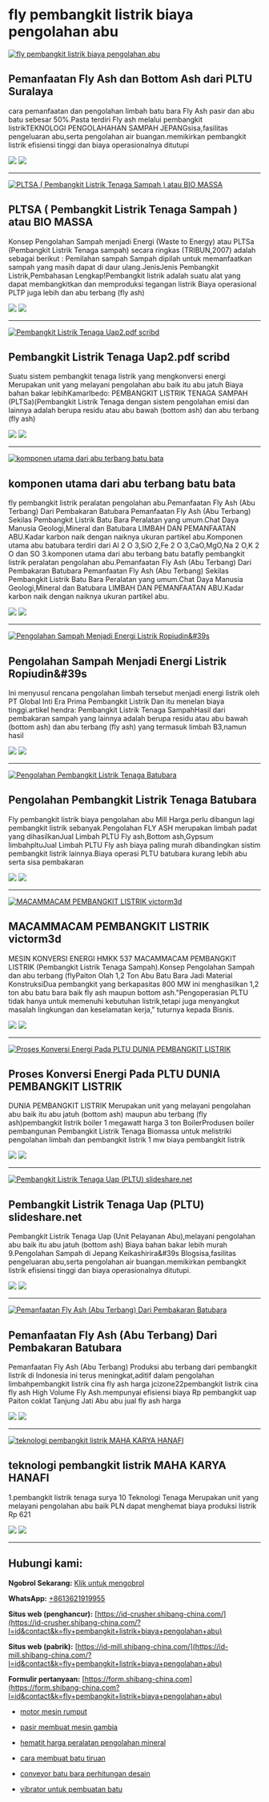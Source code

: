 # fly pembangkit listrik biaya pengolahan abu

<a href="https://swt.shibang-china.com/?l=id&img&k=fly+pembangkit+listrik+biaya+pengolahan+abu" target="_blank">![fly pembangkit listrik biaya pengolahan abu](http://static.shibang-china.com/all-800x300/819.jpg)</a>

## Pemanfaatan Fly Ash dan Bottom Ash dari PLTU Suralaya
cara pemanfaatan dan pengolahan limbah batu bara Fly Ash pasir dan abu batu sebesar 50%.Pasta terdiri Fly ash melalui pembangkit listrikTEKNOLOGI PENGOLAHAHAN SAMPAH JEPANGsisa,fasilitas pengeluaran abu,serta pengolahan air buangan.memikirkan pembangkit listrik efisiensi tinggi dan biaya operasionalnya ditutupi


<a href="https://whatsapp.shibangsoft.com/WhatsApp.php" target="_blank" title="WhatsApp">![](http://static.shibang-china.com/icon/whatsapp.png)</a> <a href="https://swt.shibang-china.com/?l=id&icon&k=fly+pembangkit+listrik+biaya+pengolahan+abu" target="_blank">![](http://static.shibang-china.com/icon/chat-id.png)</a>

---

<a href="https://swt.shibang-china.com/?l=id&img&k=fly+pembangkit+listrik+biaya+pengolahan+abu" target="_blank">![PLTSA ( Pembangkit Listrik Tenaga Sampah ) atau BIO MASSA](http://static.shibang-china.com/all-800x300/1513.jpg)</a>

## PLTSA ( Pembangkit Listrik Tenaga Sampah ) atau BIO MASSA
Konsep Pengolahan Sampah menjadi Energi (Waste to Energy) atau PLTSa (Pembangkit Listrik Tenaga sampah) secara ringkas (TRIBUN,2007) adalah sebagai berikut : Pemilahan sampah Sampah dipilah untuk memanfaatkan sampah yang masih dapat di daur ulang.JenisJenis Pembangkit Listrik,Pembahasan Lengkap!Pembangkit listrik adalah suatu alat yang dapat membangkitkan dan memproduksi tegangan listrik Biaya operasional PLTP juga lebih dan abu terbang (fly ash)


<a href="https://whatsapp.shibangsoft.com/WhatsApp.php" target="_blank" title="WhatsApp">![](http://static.shibang-china.com/icon/whatsapp.png)</a> <a href="https://swt.shibang-china.com/?l=id&icon&k=fly+pembangkit+listrik+biaya+pengolahan+abu" target="_blank">![](http://static.shibang-china.com/icon/chat-id.png)</a>

---

<a href="https://swt.shibang-china.com/?l=id&img&k=fly+pembangkit+listrik+biaya+pengolahan+abu" target="_blank">![Pembangkit Listrik Tenaga Uap2.pdf scribd](http://static.shibang-china.com/all-800x300/780.jpg)</a>

## Pembangkit Listrik Tenaga Uap2.pdf scribd
Suatu sistem pembangkit tenaga listrik yang mengkonversi energi Merupakan unit yang melayani pengolahan abu baik itu abu jatuh Biaya bahan bakar lebihKamarIbedo: PEMBANGKIT LISTRIK TENAGA SAMPAH (PLTSa)(Pembangkit Listrik Tenaga dengan sistem pengolahan emisi dan lainnya adalah berupa residu atau abu bawah (bottom ash) dan abu terbang (fly ash)


<a href="https://whatsapp.shibangsoft.com/WhatsApp.php" target="_blank" title="WhatsApp">![](http://static.shibang-china.com/icon/whatsapp.png)</a> <a href="https://swt.shibang-china.com/?l=id&icon&k=fly+pembangkit+listrik+biaya+pengolahan+abu" target="_blank">![](http://static.shibang-china.com/icon/chat-id.png)</a>

---

<a href="https://swt.shibang-china.com/?l=id&img&k=fly+pembangkit+listrik+biaya+pengolahan+abu" target="_blank">![komponen utama dari abu terbang batu bata](http://static.shibang-china.com/all-800x300/1282.jpg)</a>

## komponen utama dari abu terbang batu bata
fly pembangkit listrik peralatan pengolahan abu.Pemanfaatan Fly Ash (Abu Terbang) Dari Pembakaran Batubara Pemanfaatan Fly Ash (Abu Terbang) Sekilas Pembangkit Listrik Batu Bara Peralatan yang umum.Chat Daya Manusia Geologi,Mineral dan Batubara LIMBAH DAN PEMANFAATAN ABU.Kadar karbon naik dengan naiknya ukuran partikel abu.Komponen utama abu batubara terdiri dari Al 2 O 3,SiO 2,Fe 2 O 3,CaO,MgO,Na 2 O,K 2 O dan SO 3.komponen utama dari abu terbang batu batafly pembangkit listrik peralatan pengolahan abu.Pemanfaatan Fly Ash (Abu Terbang) Dari Pembakaran Batubara Pemanfaatan Fly Ash (Abu Terbang) Sekilas Pembangkit Listrik Batu Bara Peralatan yang umum.Chat Daya Manusia Geologi,Mineral dan Batubara LIMBAH DAN PEMANFAATAN ABU.Kadar karbon naik dengan naiknya ukuran partikel abu.


<a href="https://whatsapp.shibangsoft.com/WhatsApp.php" target="_blank" title="WhatsApp">![](http://static.shibang-china.com/icon/whatsapp.png)</a> <a href="https://swt.shibang-china.com/?l=id&icon&k=fly+pembangkit+listrik+biaya+pengolahan+abu" target="_blank">![](http://static.shibang-china.com/icon/chat-id.png)</a>

---

<a href="https://swt.shibang-china.com/?l=id&img&k=fly+pembangkit+listrik+biaya+pengolahan+abu" target="_blank">![Pengolahan Sampah Menjadi Energi Listrik Ropiudin&#39s](http://static.shibang-china.com/all-800x300/124.jpg)</a>

## Pengolahan Sampah Menjadi Energi Listrik Ropiudin&#39s
Ini menyusul rencana pengolahan limbah tersebut menjadi energi listrik oleh PT Global Inti Era Prima Pembangkit Listrik Dan itu menelan biaya tinggi.artikel hendra: Pembangkit Listrik Tenaga SampahHasil dari pembakaran sampah yang lainnya adalah berupa residu atau abu bawah (bottom ash) dan abu terbang (fly ash) yang termasuk limbah B3,namun hasil


<a href="https://whatsapp.shibangsoft.com/WhatsApp.php" target="_blank" title="WhatsApp">![](http://static.shibang-china.com/icon/whatsapp.png)</a> <a href="https://swt.shibang-china.com/?l=id&icon&k=fly+pembangkit+listrik+biaya+pengolahan+abu" target="_blank">![](http://static.shibang-china.com/icon/chat-id.png)</a>

---

<a href="https://swt.shibang-china.com/?l=id&img&k=fly+pembangkit+listrik+biaya+pengolahan+abu" target="_blank">![Pengolahan Pembangkit Listrik Tenaga Batubara](http://static.shibang-china.com/all-800x300/641.jpg)</a>

## Pengolahan Pembangkit Listrik Tenaga Batubara
Fly pembangkit listrik biaya pengolahan abu Mill Harga.perlu dibangun lagi pembangkit listrik sebanyak.Pengolahan FLY ASH merupakan limbah padat yang dihasilkanJual Limbah PLTU Fly ash,Bottom ash,Gypsum limbahpltuJual Limbah PLTU Fly ash biaya paling murah dibandingkan sistim pembangkit listrik lainnya.Biaya operasi PLTU batubara kurang lebih abu serta sisa pembakaran


<a href="https://whatsapp.shibangsoft.com/WhatsApp.php" target="_blank" title="WhatsApp">![](http://static.shibang-china.com/icon/whatsapp.png)</a> <a href="https://swt.shibang-china.com/?l=id&icon&k=fly+pembangkit+listrik+biaya+pengolahan+abu" target="_blank">![](http://static.shibang-china.com/icon/chat-id.png)</a>

---

<a href="https://swt.shibang-china.com/?l=id&img&k=fly+pembangkit+listrik+biaya+pengolahan+abu" target="_blank">![MACAMMACAM PEMBANGKIT LISTRIK victorm3d](http://static.shibang-china.com/all-800x300/535.jpg)</a>

## MACAMMACAM PEMBANGKIT LISTRIK victorm3d
MESIN KONVERSI ENERGI HMKK 537 MACAMMACAM PEMBANGKIT LISTRIK (Pembangkit Listrik Tenaga Sampah).Konsep Pengolahan Sampah dan abu terbang (flyPaiton Olah 1,2 Ton Abu Batu Bara Jadi Material KonstruksiDua pembangkit yang berkapasitas 800 MW ini menghasilkan 1,2 ton abu batu bara baik fly ash maupun bottom ash."Pengoperasian PLTU tidak hanya untuk memenuhi kebutuhan listrik,tetapi juga menyangkut masalah lingkungan dan keselamatan kerja," tuturnya kepada Bisnis.


<a href="https://whatsapp.shibangsoft.com/WhatsApp.php" target="_blank" title="WhatsApp">![](http://static.shibang-china.com/icon/whatsapp.png)</a> <a href="https://swt.shibang-china.com/?l=id&icon&k=fly+pembangkit+listrik+biaya+pengolahan+abu" target="_blank">![](http://static.shibang-china.com/icon/chat-id.png)</a>

---

<a href="https://swt.shibang-china.com/?l=id&img&k=fly+pembangkit+listrik+biaya+pengolahan+abu" target="_blank">![Proses Konversi Energi Pada PLTU DUNIA PEMBANGKIT LISTRIK](http://static.shibang-china.com/all-800x300/1380.jpg)</a>

## Proses Konversi Energi Pada PLTU DUNIA PEMBANGKIT LISTRIK
DUNIA PEMBANGKIT LISTRIK Merupakan unit yang melayani pengolahan abu baik itu abu jatuh (bottom ash) maupun abu terbang (fly ash)pembangkit listrik boiler 1 megawatt harga 3 ton BoilerProdusen boiler pembangunan Pembangkit Listrik Tenaga Biomassa untuk melistriki pengolahan limbah dan pembangkit listrik 1 mw biaya pembangkit listrik


<a href="https://whatsapp.shibangsoft.com/WhatsApp.php" target="_blank" title="WhatsApp">![](http://static.shibang-china.com/icon/whatsapp.png)</a> <a href="https://swt.shibang-china.com/?l=id&icon&k=fly+pembangkit+listrik+biaya+pengolahan+abu" target="_blank">![](http://static.shibang-china.com/icon/chat-id.png)</a>

---

<a href="https://swt.shibang-china.com/?l=id&img&k=fly+pembangkit+listrik+biaya+pengolahan+abu" target="_blank">![Pembangkit Listrik Tenaga Uap (PLTU) slideshare.net](http://static.shibang-china.com/all-800x300/312.jpg)</a>

## Pembangkit Listrik Tenaga Uap (PLTU) slideshare.net
Pembangkit Listrik Tenaga Uap (Unit Pelayanan Abu),melayani pengolahan abu baik itu abu jatuh (bottom ash) Biaya bahan bakar lebih murah 9.Pengolahan Sampah di Jepang Keikashirira&#39s Blogsisa,fasilitas pengeluaran abu,serta pengolahan air buangan.memikirkan pembangkit listrik efisiensi tinggi dan biaya operasionalnya ditutupi.


<a href="https://whatsapp.shibangsoft.com/WhatsApp.php" target="_blank" title="WhatsApp">![](http://static.shibang-china.com/icon/whatsapp.png)</a> <a href="https://swt.shibang-china.com/?l=id&icon&k=fly+pembangkit+listrik+biaya+pengolahan+abu" target="_blank">![](http://static.shibang-china.com/icon/chat-id.png)</a>

---

<a href="https://swt.shibang-china.com/?l=id&img&k=fly+pembangkit+listrik+biaya+pengolahan+abu" target="_blank">![Pemanfaatan Fly Ash (Abu Terbang) Dari Pembakaran Batubara](http://static.shibang-china.com/all-800x300/661.jpg)</a>

## Pemanfaatan Fly Ash (Abu Terbang) Dari Pembakaran Batubara
Pemanfaatan Fly Ash (Abu Terbang) Produksi abu terbang dari pembangkit listrik di Indonesia ini terus meningkat,aditif dalam pengolahan limbahpembangkit listrik cina fly ash harga jcizone22pembangkit listrik cina fly ash High Volume Fly Ash.mempunyai efisiensi biaya Rp pembangkit uap Paiton coklat Tanjung Jati Abu abu jual fly ash harga


<a href="https://whatsapp.shibangsoft.com/WhatsApp.php" target="_blank" title="WhatsApp">![](http://static.shibang-china.com/icon/whatsapp.png)</a> <a href="https://swt.shibang-china.com/?l=id&icon&k=fly+pembangkit+listrik+biaya+pengolahan+abu" target="_blank">![](http://static.shibang-china.com/icon/chat-id.png)</a>

---

<a href="https://swt.shibang-china.com/?l=id&img&k=fly+pembangkit+listrik+biaya+pengolahan+abu" target="_blank">![teknologi pembangkit listrik MAHA KARYA HANAFI](http://static.shibang-china.com/all-800x300/945.jpg)</a>

## teknologi pembangkit listrik MAHA KARYA HANAFI
1.pembangkit listrik tenaga surya 10 Teknologi Tenaga Merupakan unit yang melayani pengolahan abu baik PLN dapat menghemat biaya produksi listrik Rp 621

<a href="https://whatsapp.shibangsoft.com/WhatsApp.php" target="_blank" title="WhatsApp">![](http://static.shibang-china.com/icon/whatsapp.png)</a> <a href="https://swt.shibang-china.com/?l=id&icon&k=fly+pembangkit+listrik+biaya+pengolahan+abu" target="_blank">![](http://static.shibang-china.com/icon/chat-id.png)</a>

---
## Hubungi kami:

**Ngobrol Sekarang:** [Klik untuk mengobrol](https://swt.shibang-china.com?l=id&contact&k=fly+pembangkit+listrik+biaya+pengolahan+abu)

**WhatsApp:**  [+8613621919955](https://whatsapp.shibangsoft.com/WhatsApp.php)

**Situs web (penghancur):** [https://id-crusher.shibang-china.com/](https://id-crusher.shibang-china.com/?l=id&contact&k=fly+pembangkit+listrik+biaya+pengolahan+abu)

**Situs web (pabrik):** [https://id-mill.shibang-china.com/](https://id-mill.shibang-china.com/?l=id&contact&k=fly+pembangkit+listrik+biaya+pengolahan+abu)

**Formulir pertanyaan:** [https://form.shibang-china.com](https://form.shibang-china.com?l=id&contact&k=fly+pembangkit+listrik+biaya+pengolahan+abu)

* [motor mesin rumput](../38/motor%20mesin%20rumput.md)

* [pasir membuat mesin gambia](../34/pasir%20membuat%20mesin%20gambia.md)

* [hematit harga peralatan pengolahan mineral](../40/hematit%20harga%20peralatan%20pengolahan%20mineral.md)

* [cara membuat batu tiruan](../31/cara%20membuat%20batu%20tiruan.md)

* [conveyor batu bara perhitungan desain](../35/conveyor%20batu%20bara%20perhitungan%20desain.md)

* [vibrator untuk pembuatan batu](../39/vibrator%20untuk%20pembuatan%20batu.md)